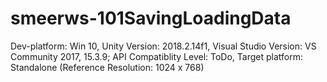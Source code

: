# smeerws-101SavingLoadingData

Dev-platform: Win 10, Unity Version: 2018.2.14f1, Visual Studio Version: VS Community 2017, 15.3.9;
API Compatiblity Level: ToDo, 
Target platform: Standalone (Reference Resolution: 1024 x 768)

